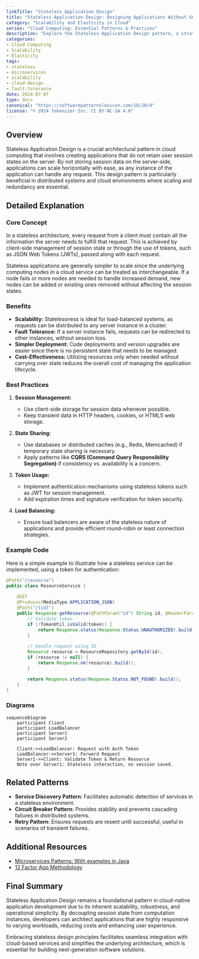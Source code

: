 ```yaml
---
linkTitle: "Stateless Application Design"
title: "Stateless Application Design: Designing Applications Without Session Data to Simplify Scaling"
category: "Scalability and Elasticity in Cloud"
series: "Cloud Computing: Essential Patterns & Practices"
description: "Explore the Stateless Application Design pattern, a strategy for developing applications that do not rely on server-side session data. This design pattern is pivotal in cloud computing for achieving scalability and fault tolerance."
categories:
- Cloud Computing
- Scalability
- Elasticity
tags:
- stateless
- microservices
- scalability
- cloud-design
- fault-tolerance
date: 2024-07-07
type: docs
canonical: "https://softwarepatternslexicon.com/18/20/4"
license: "© 2024 Tokenizer Inc. CC BY-NC-SA 4.0"
---
```


## Overview

Stateless Application Design is a crucial architectural pattern in cloud computing that involves creating applications that do not retain user session states on the server. By not storing session data on the server-side, applications can scale horizontally with ease, as any instance of the application can handle any request. This design pattern is particularly beneficial in distributed systems and cloud environments where scaling and redundancy are essential.

## Detailed Explanation

### Core Concept

In a stateless architecture, every request from a client must contain all the information the server needs to fulfill that request. This is achieved by client-side management of session state or through the use of tokens, such as JSON Web Tokens (JWTs), passed along with each request.

Stateless applications are generally simpler to scale since the underlying computing nodes in a cloud service can be treated as interchangeable. If a node fails or more nodes are needed to handle increased demand, new nodes can be added or existing ones removed without affecting the session states.

### Benefits

- **Scalability:** Statelessness is ideal for load-balanced systems, as requests can be distributed to any server instance in a cluster.
- **Fault Tolerance:** If a server instance fails, requests can be redirected to other instances, without session loss.
- **Simpler Deployment:** Code deployments and version upgrades are easier since there is no persistent state that needs to be managed.
- **Cost-Effectiveness:** Utilizing resources only when needed without carrying over state reduces the overall cost of managing the application lifecycle.

### Best Practices

1. **Session Management:** 
   - Use client-side storage for session data whenever possible.
   - Keep transient data in HTTP headers, cookies, or HTML5 web storage.

2. **State Sharing:** 
   - Use databases or distributed caches (e.g., Redis, Memcached) if temporary state sharing is necessary.
   - Apply patterns like **CQRS (Command Query Responsibility Segregation)** if consistency vs. availability is a concern.

3. **Token Usage:**
   - Implement authentication mechanisms using stateless tokens such as JWT for session management.
   - Add expiration times and signature verification for token security.

4. **Load Balancing:**
   - Ensure load balancers are aware of the stateless nature of applications and provide efficient round-robin or least connection strategies.

### Example Code

Here is a simple example to illustrate how a stateless service can be implemented, using a token for authentication:

```java
@Path("/resource")
public class ResourceService {
    
    @GET
    @Produces(MediaType.APPLICATION_JSON)
    @Path("/{id}")
    public Response getResource(@PathParam("id") String id, @HeaderParam("Authorization") String token) {
        // Validate token
        if (!TokenUtil.isValid(token)) {
            return Response.status(Response.Status.UNAUTHORIZED).build();
        }
        
        // Handle request using ID
        Resource resource = ResourceRepository.getById(id);
        if (resource != null) {
            return Response.ok(resource).build();
        }

        return Response.status(Response.Status.NOT_FOUND).build();
    }
}
```

### Diagrams

```mermaid
sequenceDiagram
    participant Client
    participant LoadBalancer
    participant Server1
    participant Server2

    Client->>LoadBalancer: Request with Auth Token
    LoadBalancer->>Server1: Forward Request
    Server1->>Client: Validate Token & Return Resource
    Note over Server1: Stateless interaction, no session saved.
```

## Related Patterns

- **Service Discovery Pattern**: Facilitates automatic detection of services in a stateless environment.
- **Circuit Breaker Pattern**: Provides stability and prevents cascading failures in distributed systems.
- **Retry Pattern**: Ensures requests are resent until successful, useful in scenarios of transient failures.

## Additional Resources

- [Microservices Patterns: With examples in Java](https://www.amazon.com/Microservices-Patterns-examples-Chris-Richardson/dp/1617294543)
- [12 Factor App Methodology](https://12factor.net/)

## Final Summary

Stateless Application Design remains a foundational pattern in cloud-native application development due to its inherent scalability, robustness, and operational simplicity. By decoupling session state from computation instances, developers can architect applications that are highly responsive to varying workloads, reducing costs and enhancing user experience.

Embracing stateless design principles facilitates seamless integration with cloud-based services and simplifies the underlying architecture, which is essential for building next-generation software solutions.
